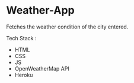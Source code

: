 # Weather-App
Fetches the weather condition of the city entered. 

Tech Stack :
- HTML
- CSS
- JS
- OpenWeatherMap API
- Heroku
